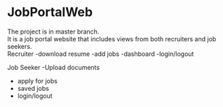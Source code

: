 # JobPortalWeb
The project is in master branch.
<br>
It is a job portal website that includes views from both recruiters and job seekers.
<br>
Recruiter
-download resume
-add jobs
-dashboard
-login/logout

Job Seeker
-Upload documents
- apply for jobs
- saved jobs
- login/logout

